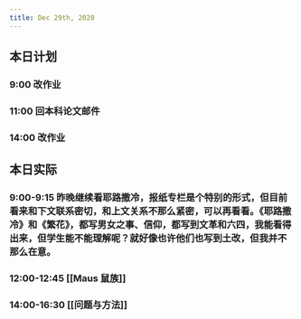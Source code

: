 ```yaml
---
title: Dec 29th, 2020
---
```


## 本日计划
### 9:00 改作业
### 11:00 回本科论文邮件
### 14:00 改作业
## 本日实际
### 9:00-9:15 昨晚继续看耶路撒冷，报纸专栏是个特别的形式，但目前看来和下文联系密切，和上文关系不那么紧密，可以再看看。《耶路撒冷》和《繁花》，都写男女之事、信仰，都写到文革和六四，我能看得出来，但学生能不能理解呢？就好像也许他们也写到土改，但我并不那么在意。
### 12:00-12:45 [[Maus 鼠族]]
### 14:00-16:30 [[问题与方法]]
### 
